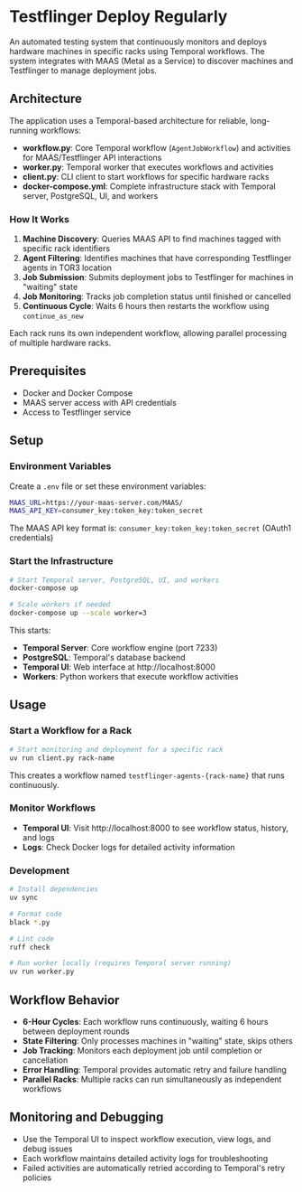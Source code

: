 # Testflinger Deploy Regularly

An automated testing system that continuously monitors and deploys hardware machines in specific racks using Temporal workflows. The system integrates with MAAS (Metal as a Service) to discover machines and Testflinger to manage deployment jobs.

## Architecture

The application uses a Temporal-based architecture for reliable, long-running workflows:

- **workflow.py**: Core Temporal workflow (`AgentJobWorkflow`) and activities for MAAS/Testflinger API interactions
- **worker.py**: Temporal worker that executes workflows and activities
- **client.py**: CLI client to start workflows for specific hardware racks
- **docker-compose.yml**: Complete infrastructure stack with Temporal server, PostgreSQL, UI, and workers

### How It Works

1. **Machine Discovery**: Queries MAAS API to find machines tagged with specific rack identifiers
2. **Agent Filtering**: Identifies machines that have corresponding Testflinger agents in TOR3 location
3. **Job Submission**: Submits deployment jobs to Testflinger for machines in "waiting" state
4. **Job Monitoring**: Tracks job completion status until finished or cancelled
5. **Continuous Cycle**: Waits 6 hours then restarts the workflow using `continue_as_new`

Each rack runs its own independent workflow, allowing parallel processing of multiple hardware racks.

## Prerequisites

- Docker and Docker Compose
- MAAS server access with API credentials
- Access to Testflinger service

## Setup

### Environment Variables

Create a `.env` file or set these environment variables:

```bash
MAAS_URL=https://your-maas-server.com/MAAS/
MAAS_API_KEY=consumer_key:token_key:token_secret
```

The MAAS API key format is: `consumer_key:token_key:token_secret` (OAuth1 credentials)

### Start the Infrastructure

```bash
# Start Temporal server, PostgreSQL, UI, and workers
docker-compose up

# Scale workers if needed
docker-compose up --scale worker=3
```

This starts:

- **Temporal Server**: Core workflow engine (port 7233)
- **PostgreSQL**: Temporal's database backend
- **Temporal UI**: Web interface at http://localhost:8000
- **Workers**: Python workers that execute workflow activities

## Usage

### Start a Workflow for a Rack

```bash
# Start monitoring and deployment for a specific rack
uv run client.py rack-name
```

This creates a workflow named `testflinger-agents-{rack-name}` that runs continuously.

### Monitor Workflows

- **Temporal UI**: Visit http://localhost:8000 to see workflow status, history, and logs
- **Logs**: Check Docker logs for detailed activity information

### Development

```bash
# Install dependencies
uv sync

# Format code
black *.py

# Lint code
ruff check

# Run worker locally (requires Temporal server running)
uv run worker.py
```

## Workflow Behavior

- **6-Hour Cycles**: Each workflow runs continuously, waiting 6 hours between deployment rounds
- **State Filtering**: Only processes machines in "waiting" state, skips others
- **Job Tracking**: Monitors each deployment job until completion or cancellation
- **Error Handling**: Temporal provides automatic retry and failure handling
- **Parallel Racks**: Multiple racks can run simultaneously as independent workflows

## Monitoring and Debugging

- Use the Temporal UI to inspect workflow execution, view logs, and debug issues
- Each workflow maintains detailed activity logs for troubleshooting
- Failed activities are automatically retried according to Temporal's retry policies
